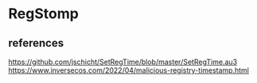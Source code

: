 # RegStomp

## references
https://github.com/jschicht/SetRegTime/blob/master/SetRegTime.au3
https://www.inversecos.com/2022/04/malicious-registry-timestamp.html
